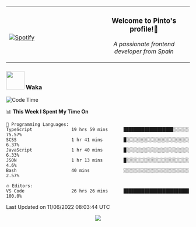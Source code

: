 <table width="100%" align="center"> 
  <tr>
  <td width="50%">
      
&nbsp; <br> [![Spotify](https://novatorem-zeta-rust.vercel.app/api/spotify)](https://open.spotify.com/user/novatorem-zeta-rust)

  </td>
  <td width="50%">
    <h3 align="center">Welcome to Pinto's profile!👋</h3>
    <p align="center"><em>A passionate frontend developer from Spain</em></p>
  </td>
  </table>

### <img src="https://media.giphy.com/media/VgCDAzcKvsR6OM0uWg/giphy.gif" width="50"> Waka

  <!--START_SECTION:waka-->
![Code Time](http://img.shields.io/badge/Code%20Time-505%20hrs%2059%20mins-blue)

📊 **This Week I Spent My Time On** 

```text
💬 Programming Languages: 
TypeScript               19 hrs 59 mins      ███████████████████░░░░░░   75.57% 
SCSS                     1 hr 41 mins        █░░░░░░░░░░░░░░░░░░░░░░░░   6.37% 
JavaScript               1 hr 40 mins        █░░░░░░░░░░░░░░░░░░░░░░░░   6.33% 
JSON                     1 hr 13 mins        █░░░░░░░░░░░░░░░░░░░░░░░░   4.6% 
Bash                     40 mins             ░░░░░░░░░░░░░░░░░░░░░░░░░   2.57%

🔥 Editors: 
VS Code                  26 hrs 26 mins      █████████████████████████   100.0%

```


 Last Updated on 11/06/2022 08:03:44 UTC
<!--END_SECTION:waka-->

<div align="center">
<img src="https://github-readme-stats-gilt-tau.vercel.app/api/top-langs/?username=pinto-hub&layout=compact&theme=dracula" />
</div>
